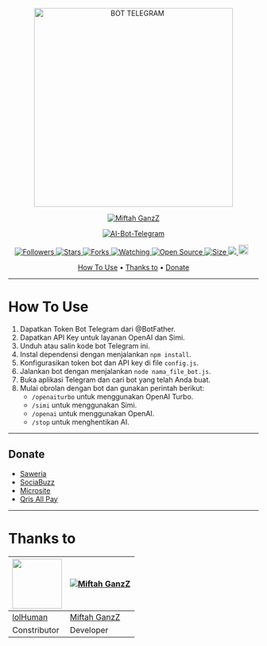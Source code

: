 <p align="center">
<img src="https://encrypted-tbn0.gstatic.com/images?q=tbn:ANd9GcS0uzFzEpGE1pH5fwJSbPCVF5t_piVbNDIcc6fkIIrzD9s2G1iQZHJYvoKzBjNM0d-_YGU&usqp=CAU" alt="BOT TELEGRAM" width="400"/>

 <p align="center">
    <a href="https://miftahganzz.github.io">
        <img
            src="https://readme-typing-svg.herokuapp.com?size=15&width=280&lines=Created+Bot+Miftah+GanzZ"
            alt="Miftah GanzZ"
        />
    </a>
</p>

  
</p>
<p align="center">
<a href="#">
<img title="AI-Bot-Telegram" src="https://img.shields.io/badge/Bot-Telegram-green?colorA=%23ff0000&colorB=%23017e40&style=for-the-badge">
</a>
  </p>

<p align="center">

<a href="https://github.com/miftahganzz/followers">
<img title="Followers" src="https://img.shields.io/github/followers/miftahganzz?color=red&style=flat-square">
</a>

<a href="https://github.com/miftahganzz/AI-Bot-Telegram/stargazers/">
<img title="Stars" src="https://img.shields.io/github/stars/miftahganzz/AI-Bot-Telegram?color=blue&style=flat-square">
</a
>
<a href="https://github.com/miftahganzz/AI-Bot-Telegram/network/members">
<img title="Forks" src="https://img.shields.io/github/forks/miftahganzz/AI-Bot-Telegram?color=red&style=flat-square">
</a>

<a href="https://github.com/miftahganzz/AI-Bot-Telegram/watchers">
<img title="Watching" src="https://img.shields.io/github/watchers/miftahganzz/AI-Bot-Telegram?label=Watchers&color=blue&style=flat-square">
</a>

<a href="https://github.com/miftahganzz/AI-Bot-Telegram">
<img title="Open Source" src="https://badges.frapsoft.com/os/v2/open-source.svg?v=103">
</a>

<a href="https://github.com/miftahganzz/AI-Bot-Telegram/">
<img title="Size" src="https://img.shields.io/github/repo-size/miftahganzz/AI-Bot-Telegram?style=flat-square&color=green">
</a>
<a href="https://hits.seeyoufarm.com">
<img src="https://hits.seeyoufarm.com/api/count/incr/badge.svg?url=https%3A%2F%2Fgithub.com%2Fmiftahganzz%2FAI-Bot-Telegram&count_bg=%2379C83D&title_bg=%23555555&icon=probot.svg&icon_color=%2300FF6D&title=hits&edge_flat=false"/>
</a>

<a href="https://github.com/miftahganzz/AI-Bot-Telegram/graphs/commit-activity">
<img height="20" src="https://img.shields.io/badge/Maintained%3F-yes-green.svg"></a>&nbsp;&nbsp;
</p>

<p align="center">
  <a href="https://github.com/miftahganzz/AI-Bot-Telegram#howtouse">How To Use</a> •
  <a href="https://github.com/miftahganzz/AI-Bot-Telegram#thanks-to">Thanks to</a> •
  <a href="https://github.com/miftahganzz/AI-Bot-Telegram#donate">Donate</a>
</p>
</div>

----------
# How To Use
1. Dapatkan Token Bot Telegram dari @BotFather.
2. Dapatkan API Key untuk layanan OpenAI dan Simi.
3. Unduh atau salin kode bot Telegram ini.
4. Instal dependensi dengan menjalankan `npm install`.
5. Konfigurasikan token bot dan API key di file `config.js`.
6. Jalankan bot dengan menjalankan `node nama_file_bot.js`.
7. Buka aplikasi Telegram dan cari bot yang telah Anda buat.
8. Mulai obrolan dengan bot dan gunakan perintah berikut:
   - `/openaiturbo` untuk menggunakan OpenAI Turbo.
   - `/simi` untuk menggunakan Simi.
   - `/openai` untuk menggunakan OpenAI.
   - `/stop` untuk menghentikan AI.

----------
## Donate
- [Saweria](https://saweria.co/miftahganz)
- [SociaBuzz](https://sociabuzz.com/miftahganz/tribe)
- [Microsite](https://s.id/miftahbotz)
- [Qris All Pay](https://telegra.ph/file/be286c967baac1546bd95.jpg)
----------
# Thanks to
<a href="https://github.com/LoL-Human"><img src="https://github.com/LoL-Human.png?size=100" width="100" height="100"></a> | [![Miftah GanzZ](https://github.com/miftahganzz.png?size=100)](https://github.com/miftahganzz) 
---|---
[lolHuman](https://github.com/LoL-Human)  | [Miftah GanzZ](https://github.com/miftah09008)
Constributor |  Developer |
